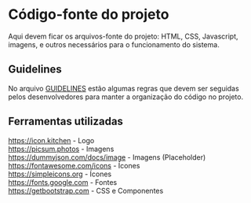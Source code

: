 # Código-fonte do projeto

Aqui devem ficar os arquivos-fonte do projeto: HTML, CSS, Javascript, imagens, e outros necessários para o funcionamento do sistema.

## Guidelines

No arquivo [GUIDELINES](GUIDELINES.md) estão algumas regras que devem ser seguidas pelos desenvolvedores para manter a organização do código no projeto.

## Ferramentas utilizadas

<!--
https://picsum.photos/id/7/1920/1080?blur=10
https://dummyjson.com/icon/lucremais/64
https://fonts.google.com/specimen/Inter
https://fonts.google.com/specimen/Source+Sans+3
https://fontawesome.com/icons/moon?f=classic&s=solid
https://simpleicons.org/?q=github
https://simpleicons.org/?q=facebook
https://simpleicons.org/?q=google
-->

<https://icon.kitchen> - Logo \
<https://picsum.photos> - Imagens \
<https://dummyjson.com/docs/image> - Imagens (Placeholder) \
<https://fontawesome.com/icons> - Ícones \
<https://simpleicons.org> - Ícones \
<https://fonts.google.com> - Fontes \
<https://getbootstrap.com> - CSS e Componentes
